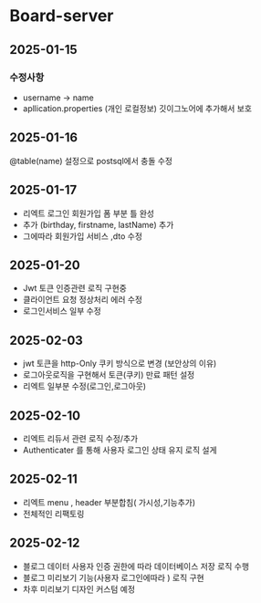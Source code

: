 # Board-server

## 2025-01-15
### 수정사항
- username -> name 
- apllication.properties (개인 로컬정보) 깃이그노어에 추가해서 보호

## 2025-01-16
@table(name) 설정으로 postsql에서 충돌 수정

## 2025-01-17
- 리엑트 로그인 회원가입 폼 부분 틀 완성
- 추가 (birthday, firstname, lastName) 추가 
- 그에따라 회원가입 서비스 ,dto 수정

## 2025-01-20 
- Jwt 토큰 인증관련 로직 구현중
- 클라이언트 요청 정상처리 에러 수정
- 로그인서비스 일부 수정
## 2025-02-03
- jwt 토큰을 http-Only 쿠키 방식으로 변경
  (보안상의 이유)
- 로그아웃로직을 구현해서 토큰(쿠키) 만료 패턴 설정
- 리엑트 일부분 수정(로그인,로그아웃)
## 2025-02-10
- 리엑트 리듀서 관련 로직 수정/추가 
- Authenticater 를 통해 사용자 로그인 상태 유지 로직 설게 
## 2025-02-11
- 리엑트 menu , header 부분합침( 가시성,기능추가)
- 전체적인 리팩토링

## 2025-02-12
- 블로그 데이터 사용자 인증 권한에 따라 데이터베이스 저장 
로직 수행
- 블로그 미리보기 기능(사용자 로그인에따라 ) 로직 구현
- 차후 미리보기 디자인 커스텀 예정